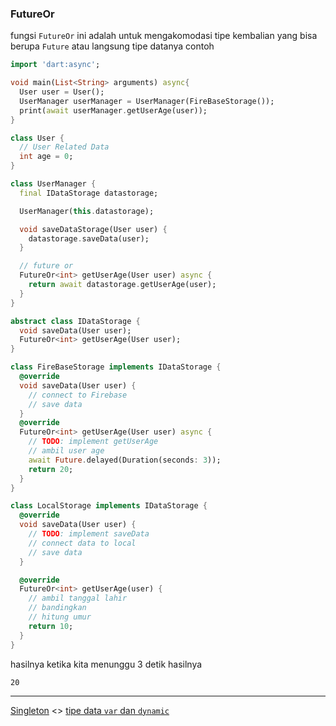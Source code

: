 ### FutureOr

fungsi `FutureOr` ini adalah untuk mengakomodasi tipe kembalian yang bisa berupa `Future` atau langsung tipe datanya contoh

```dart
import 'dart:async';

void main(List<String> arguments) async{
  User user = User();
  UserManager userManager = UserManager(FireBaseStorage());
  print(await userManager.getUserAge(user));
}

class User {
  // User Related Data
  int age = 0;
}

class UserManager {
  final IDataStorage datastorage;

  UserManager(this.datastorage);

  void saveDataStorage(User user) {
    datastorage.saveData(user);
  }

  // future or
  FutureOr<int> getUserAge(User user) async {
    return await datastorage.getUserAge(user);
  }
}

abstract class IDataStorage {
  void saveData(User user);
  FutureOr<int> getUserAge(User user);
}

class FireBaseStorage implements IDataStorage {
  @override
  void saveData(User user) {
    // connect to Firebase
    // save data
  }
  @override
  FutureOr<int> getUserAge(User user) async {
    // TODO: implement getUserAge
    // ambil user age
    await Future.delayed(Duration(seconds: 3));
    return 20;
  }
}

class LocalStorage implements IDataStorage {
  @override
  void saveData(User user) {
    // TODO: implement saveData
    // connect data to local
    // save data
  }

  @override
  FutureOr<int> getUserAge(user) {
    // ambil tanggal lahir
    // bandingkan
    // hitung umur
    return 10;
  }
}
```
hasilnya ketika kita menunggu 3 detik hasilnya

```
20
```

---

[Singleton](../singleton/README.md) <> [tipe data `var` dan `dynamic`](../dynamic_vars/README.md)